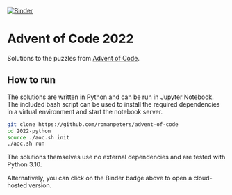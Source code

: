 [![Binder](https://mybinder.org/badge_logo.svg)](https://mybinder.org/v2/gh/romanpeters/advent-of-code/HEAD?labpath=2022-python%2Fnotebooks)

# Advent of Code 2022

Solutions to the puzzles from [Advent of Code](https://adventofcode.com/).

## How to run
The solutions are written in Python and can be run in Jupyter Notebook.
The included bash script can be used to install the required dependencies in a virtual environment and start the notebook server.
```sh
git clone https://github.com/romanpeters/advent-of-code
cd 2022-python
source ./aoc.sh init
./aoc.sh run 
```
The solutions themselves use no external dependencies and are tested with Python 3.10.

Alternatively, you can click on the Binder badge above to open a cloud-hosted version.
